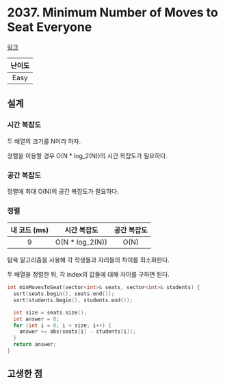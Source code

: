 # 2037. Minimum Number of Moves to Seat Everyone

[링크](https://leetcode.com/problems/minimum-number-of-moves-to-seat-everyone/description/)

| 난이도 |
| :----: |
|  Easy  |

## 설계

### 시간 복잡도

두 배열의 크기를 N이라 하자.

정렬을 이용할 경우 O(N \* log_2(N))의 시간 복잡도가 필요하다.

### 공간 복잡도

정렬에 최대 O(N)의 공간 복잡도가 필요하다.

### 정렬

| 내 코드 (ms) |   시간 복잡도    | 공간 복잡도 |
| :----------: | :--------------: | :---------: |
|      9       | O(N \* log_2(N)) |    O(N)     |

탐욕 알고리즘을 사용해 각 학생들과 자리들의 차이를 최소화한다.

두 배열을 정렬한 뒤, 각 index의 값들에 대해 차이를 구하면 된다.

```cpp
int minMovesToSeat(vector<int>& seats, vector<int>& students) {
  sort(seats.begin(), seats.end());
  sort(students.begin(), students.end());

  int size = seats.size();
  int answer = 0;
  for (int i = 0; i < size; i++) {
    answer += abs(seats[i] - students[i]);
  }
  return answer;
}
```

## 고생한 점
